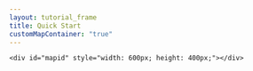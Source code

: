 ```yaml
---
layout: tutorial_frame
title: Quick Start
customMapContainer: "true"
---
```

	<div id="mapid" style="width: 600px; height: 400px;"></div>
<script>

	var mymap = L.map('mapid').setView([51.505, -0.09], 13);

	L.tileLayer('http://{s}.tile.osm.org/{z}/{x}/{y}.png', {
			attribution: '&copy; <a href="http://osm.org/copyright">OpenStreetMap</a> contributors'
		}).addTo(mymap);

	var marker = L.marker([51.5, -0.09]).addTo(mymap);

	var circle = L.circle([51.508, -0.11], 500, {
		color: 'red',
		fillColor: '#f03',
		fillOpacity: 0.5,
	}).addTo(mymap);

	var polygon = L.polygon([
		[51.509, -0.08],
		[51.503, -0.06],
		[51.51, -0.047]
	]).addTo(mymap);

	marker.bindPopup("<b>Hello world!</b><br>I am a popup.").openPopup();
	circle.bindPopup("I am a circle.");
	polygon.bindPopup("I am a polygon.");

	var popup = L.popup()
		.setLatLng([51.5, -0.09])
		.setContent("I am a standalone popup.")
		.openOn(mymap);

</script>

